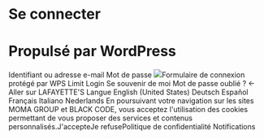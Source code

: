 # Se connecter
# Propulsé par WordPress
Identifiant ou adresse e-mail
Mot de passe
![](https://www.lafayettes-restaurant.com/wp-content/plugins/wps-limit-login/assets/img/logo-icon-32.png)Formulaire de connexion protégé par WPS Limit Login
Se souvenir de moi
Mot de passe oublié ?
← Aller sur LAFAYETTE'S
Langue  English (United States) Deutsch Español Français Italiano Nederlands
En poursuivant votre navigation sur les sites MOMA GROUP et BLACK CODE, vous acceptez l'utilisation des cookies permettant de vous proposer des services et contenus personnalisés.J'accepteJe refusePolitique de confidentialité
Notifications
